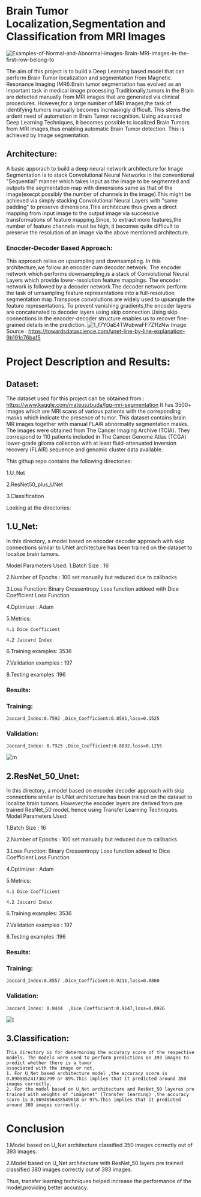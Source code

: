 # Brain Tumor Localization,Segmentation and Classification from MRI Images


![Examples-of-Normal-and-Abnormal-images-Brain-MRI-images-in-the-first-row-belong-to](https://user-images.githubusercontent.com/83832850/152699149-a7e2733c-9ff5-4771-aa02-72358fe40df9.png)





The aim of this project is to build a Deep Learning based model that can perform Brain Tumor localization and segmentation from Magnetic Resonance Imaging (MRI).Brain tumor segmentation has evolved as an important task in medical image processing.Traditionally,tumors in the Brain are detected manually from MRI images that are generated via clinical procedures. However,for a large number of MRI Images,the task of identifying tumors manually becomes increasingly difficult. This stems the ardent need of automation in Brain Tumor recognition. Using advanced Deep Learning Techniques, it becomes possible to localized Brain Tumors from MRI images,thus enabling automatic Brain Tumor detection. This is achieved by Image segmentation.


## Architecture: 

A basic apporach to build a deep neural network architecture for Image Segmentation is to stack Convolutional Neural Networks in the conventional "Sequential" manner which
takes input as the image to be segmented and outputs the segmentation map with dimensions same as that of the image(execpt possibly the number of channels in the image).This might
be achieved via simply stacking Convolutional Neural Layers with "same padding" to preserve dimensions.This architecure thus gives a direct mapping from input image to the output
image via successive transformations of feature mapping.Since, to extract more features,the number of feature channels must be high, it becomes quite difficult  to preserve the 
resolution of an image via the above mentioned architecture.

    
### Enocder-Decoder Based Approach:

   This approach relies on upsampling and downsampling. In this architecture,we follow an encoder cum decoder network. The encoder network which performs downsampling,is a stack of Convolutional Neural Layers which provide lower-resolution feature mappings.
   The encoder network is followed by a decoder network.The decoder network perform the task of umsampling feature representations into a full-resolution segmentation map.Transpose convolutions are widely used to upsample the feature representations.
   To prevent vanishing gradients,the encoder layers are concatenated to decoder layers using skip connection.Using skip connections in the encoder-decoder structure enables us to  recover fine-grained details in the prediction.
![1_f7YOaE4TWubwaFF7Z1fzNw](https://user-images.githubusercontent.com/83832850/152694227-741edca8-b314-4c23-89d7-434fb6734c6d.png)
  Image Source : https://towardsdatascience.com/unet-line-by-line-explanation-9b191c76baf5
  
  
# Project Description and Results:

## Dataset:

The dataset used for this project can be obtained from : https://www.kaggle.com/mateuszbuda/lgg-mri-segmentation
It has 3500+ images which are MRI scans of various patients with the correponding masks which indicate the presence of tumor.
This dataset contains brain MR images together with manual FLAIR abnormality segmentation masks.
The images were obtained from The Cancer Imaging Archive (TCIA).
They correspond to 110 patients included in The Cancer Genome Atlas (TCGA) lower-grade glioma collection with at least fluid-attenuated inversion recovery (FLAIR) sequence and genomic cluster data available.


This githup repo contains the following directories:

1.U_Net

2.ResNet50_plus_UNet

3.Classification

Looking at the directories:

## 1.U_Net:

In this directory, a model based on encoder decoder approach with skip connections similar to UNet architecture has been trained on the dataset to localize brain tumors.

Model Parameters Used:
 1.Batch Size : 16
 
 2.Number of Epochs : 100 set manually but reduced due to callbacks
 
 3.Loss Function: Binary Crossentropy Loss function addeed with Dice Coefficient Loss Function
 
 4.Optimizer : Adam
 
 5.Metrics:
 
    4.1 Dice Coefficient
    
    4.2 Jaccard Index
    
 6.Training examples: 3536
 
 7.Validation examples : 197
 
 8.Testing examples :196
 
  ### Results: 
 
  ### Training:  
    Jaccard_Index:0.7592 ,Dice_Coefficient:0.8591,loss=0.1525 
 
  ### Validation:
    Jaccard_Index: 0.7925 ,Dice_Coefficient:0.8832,loss=0.1255
    
    
  ![m](https://user-images.githubusercontent.com/83832850/152699047-1869ecce-aac8-4aad-b745-3788e466f93b.jpg)

   
 
## 2.ResNet_50_Unet:

 In this directory, a model based on encoder decoder approach with skip connections similar to UNet architecture has been trained on the dataset to localize brain tumors.
 However,the encoder layers are derived from pre trained ResNet_50 model, hence using Transfer Learning Techniques.
   Model Parameters Used:
   
 1.Batch Size : 16
 
 2.Number of Epochs : 100 set manually but reduced due to callbacks
 
 3.Loss Function: Binary Crossentropy Loss function adeed to Dice Coefficient Loss Function
 
 4.Optimizer : Adam
 
 5.Metrics:
 
    4.1 Dice Coefficient
    
    4.2 Jaccard Index
    
 6.Training examples: 3536
 
 7.Validation examples : 197
 
 8.Testing examples :196
 
  ### Results: 
 
  ### Training:  
    Jaccard_Index:0.8557 ,Dice_Coefficient:0.9211,loss=0.0860
 
  ### Validation:
    Jaccard_Index: 0.8444  ,Dice_Coefficient:0.9147,loss=0.0926
    
   
 
    
  

    
![t](https://user-images.githubusercontent.com/83832850/152698941-60b94d07-ab85-4e53-a775-5df51451d7db.jpg)

    
    
    
    
    
## 3.Classification:

    This directory is for determining the accuracy score of the respective models. The models were used to perform predictions on 393 images to predict whether there is a tumor 
    associated with the image or not.
    1. For U_Net based architecture model ,the accuracy score is 0.8905852417302799 or 89%.This implies that it predicted around 350 images correctly.
    2. For the model based on U_Net architecture and ResNet_50 layeres pre trained with weights of "imagenet" (Transfer learning) ,the accuracy score is 0.9694656488549618 or 97%.This implies that it predicted around 380 images correctly.
    
# Conclusion
 1.Model based on U_Net architecture classified 350 images correctly out of 393 images.
 
 2.Model based on U_Net architecture with ResNet_50 layers pre trained classified
 380 images correctly out of 393 images.
    
 Thus, transfer learning techniques helped increase the performance of the model,providing better accuracy.
 
